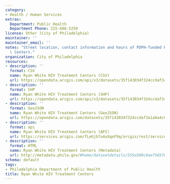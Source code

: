 ```yaml
---
category:
- Health / Human Services
extras:
  Department: Public Health
  Department Phone: 215-686-5259
license: Other (City of Philadelphia)
maintainer: ''
maintainer_email: ''
notes: "Street location, contact information and hours of PDPH-funded HIV Treatment\
  \ Centers."
organization: City of Philadelphia
resources:
- description: ''
  format: CSV
  name: Ryan White HIV Treatment Centers (CSV)
  url: https://opendata.arcgis.com/api/v3/datasets/35f143034f324ccdaf3a1a8a4c0e8f5f_0/downloads/data?format=csv&spatialRefId=4326
- description: ''
  format: SHP
  name: Ryan White HIV Treatment Centers (SHP)
  url: https://opendata.arcgis.com/api/v3/datasets/35f143034f324ccdaf3a1a8a4c0e8f5f_0/downloads/data?format=shp&spatialRefId=4326
- description: ''
  format: GeoJSON
  name: Ryan White HIV Treatment Centers (GeoJSON)
  url: https://opendata.arcgis.com/datasets/35f143034f324ccdaf3a1a8a4c0e8f5f_0.geojson
- description: ''
  format: api
  name: Ryan White HIV Treatment Centers (API)
  url: https://services.arcgis.com/fLeGjb7u4uXqeF9q/arcgis/rest/services/RW_HIV_Treatment_Centers/FeatureServer/0/query?outFields=*&where=1%3D1
- description: ''
  format: HTML
  name: Ryan White HIV Treatment Centers (Metadata)
  url: http://metadata.phila.gov/#home/datasetdetails/555a509c0ae7565761d95789/representationdetails/555d6c11e2f9e21021746ee0/
schema: default
tags:
- Philadelphia Department of Public Health
title: Ryan White HIV Treatment Centers
---
```


